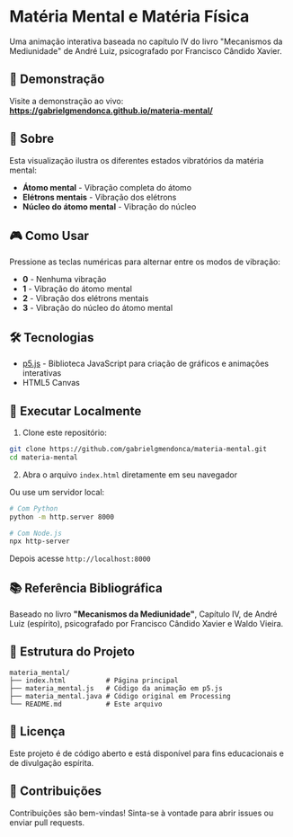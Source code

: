 # Matéria Mental e Matéria Física

Uma animação interativa baseada no capítulo IV do livro "Mecanismos da Mediunidade" de André Luiz, psicografado por Francisco Cândido Xavier.

## 🌟 Demonstração

Visite a demonstração ao vivo: **https://gabrielgmendonca.github.io/materia-mental/**

## 📖 Sobre

Esta visualização ilustra os diferentes estados vibratórios da matéria mental:
- **Átomo mental** - Vibração completa do átomo
- **Elétrons mentais** - Vibração dos elétrons  
- **Núcleo do átomo mental** - Vibração do núcleo

## 🎮 Como Usar

Pressione as teclas numéricas para alternar entre os modos de vibração:
- **0** - Nenhuma vibração
- **1** - Vibração do átomo mental
- **2** - Vibração dos elétrons mentais
- **3** - Vibração do núcleo do átomo mental

## 🛠️ Tecnologias

- [p5.js](https://p5js.org/) - Biblioteca JavaScript para criação de gráficos e animações interativas
- HTML5 Canvas

## 🚀 Executar Localmente

1. Clone este repositório:
```bash
git clone https://github.com/gabrielgmendonca/materia-mental.git
cd materia-mental
```

2. Abra o arquivo `index.html` diretamente em seu navegador

Ou use um servidor local:
```bash
# Com Python
python -m http.server 8000

# Com Node.js
npx http-server
```

Depois acesse `http://localhost:8000`

## 📚 Referência Bibliográfica

Baseado no livro **"Mecanismos da Mediunidade"**, Capítulo IV, de André Luiz (espírito), psicografado por Francisco Cândido Xavier e Waldo Vieira.

## 🔧 Estrutura do Projeto

```
materia_mental/
├── index.html          # Página principal
├── materia_mental.js   # Código da animação em p5.js
├── materia_mental.java # Código original em Processing
└── README.md           # Este arquivo
```

## 📝 Licença

Este projeto é de código aberto e está disponível para fins educacionais e de divulgação espírita.

## 🤝 Contribuições

Contribuições são bem-vindas! Sinta-se à vontade para abrir issues ou enviar pull requests.

